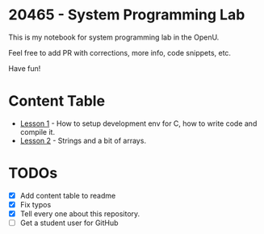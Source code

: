 20465 - System Programming Lab
===========
This is my notebook for system programming lab in the OpenU.

Feel free to add PR with corrections, more info, code snippets, etc.

Have fun!

# Content Table
* [Lesson 1](/2018-03-06-Lesson-1/readme.md) - How to setup development env for C, how to write code and compile it.
* [Lesson 2](/2018-03-20-Lesson-2/readme.md) - Strings and a bit of arrays.

# TODOs
* [x] Add content table to readme
* [x] Fix typos
* [x] Tell every one about this repository.
* [ ] Get a student user for GitHub
